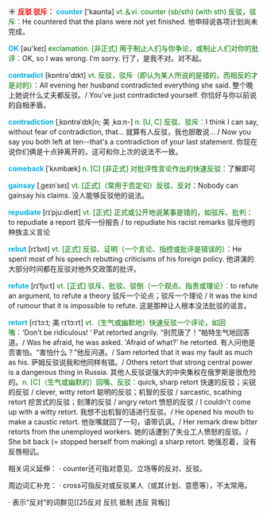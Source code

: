 ☀ <font color="red">**反驳 驳斥：**</font>
<font color="sky blue">**counter**</font> ['kaʊntə] 
<font color="rgb(227, 108, 9)">vt.＆vi. counter (sb/sth) (with sth) 反驳，驳斥：</font>He countered that the plans were not yet finished. 他申辩说各项计划尚未完成。

<font color="sky blue">**OK**</font> [əʊ'keɪ] 
<font color="rgb(227, 108, 9)">exclamation. [非正式] 用于制止人们与你争论，或制止人们对你的批评：</font>OK, so I was wrong. I’m sorry. 行了，是我不对。对不起。

<font color="sky blue">**contradict**</font> [kɒntrə'dɪkt] 
<font color="rgb(227, 108, 9)">vt. 反驳，驳斥（即认为某人所说的是错的，而相反的才是对的）：</font>All evening her husband contradicted everything she said. 整个晚上她说什么丈夫都反驳。/ You’ve just contradicted yourself. 你恰好与你以前说的自相矛盾。
                      
<font color="sky blue">**contradiction**</font> [ˌkɒntrəˈdɪkʃn; 美 ˌkɑ:n-]
<font color="rgb(227, 108, 9)">n. [U, C] 反驳、驳斥：</font>I think I can say, without fear of contradiction, that… 就算有人反驳，我也胆敢说… / Now you say you both left at ten--that's a contradiction of your last statement. 你现在说你们俩是十点钟离开的，这可和你上次的说法不一致。
           
<font color="sky blue">**comeback**</font> [ˈkʌmbæk]
<font color="rgb(227, 108, 9)">n. [C] [非正式] 对批评性言论作出的快速反驳：</font>了解即可

<font color="sky blue">**gainsay**</font> [ˌgeɪnˈseɪ]
<font color="rgb(227, 108, 9)">vt. [正式]（常用于否定句）反驳、反对：</font>Nobody can gainsay his claims. 没人能够反驳他的说法。
           
<font color="sky blue">**repudiate**</font> [rɪˈpju:dieɪt]
<font color="rgb(227, 108, 9)">vt. [正式] 正式或公开地说某事是错的，如驳斥、批判：</font>to repudiate a report 驳斥一份报告 / to repudiate his racist remarks 驳斥他的种族主义言论
           
<font color="sky blue">**rebut**</font> [rɪˈbʌt]
<font color="rgb(227, 108, 9)">vt. [正式] 反驳、证明（一个言论、指控或批评是错误的）：</font>He spent most of his speech rebutting criticisms of his foreign policy. 他讲演的大部分时间都在反驳对他外交政策的批评。

<font color="sky blue">**refute**</font> [rɪˈfju:t]
<font color="rgb(227, 108, 9)">vt. [正式] 驳斥、批驳、驳倒（一个观点、指责或理论）：</font>to refute an argument, to refute a theory 驳斥一个论点；驳斥一个理论 / It was the kind of rumour that it is impossible to refute. 这是那种让人根本没法批驳的谣言。
           
<font color="sky blue">**retort**</font> [rɪˈtɔ:t; 美 rɪˈtɔ:rt]
<font color="rgb(227, 108, 9)">vt.（生气或幽默地）快速反驳一个评论，如回嘴：</font>‘Don't be ridiculous! ’ Pat retorted angrily. “别荒唐了！”帕特生气地回答道。/ Was he afraid, he was asked. 'Afraid of what?' he retorted. 有人问他是否害怕。“害怕什么？”他反问道。/ Sam retorted that it was my fault as much as his. 萨姆反驳说我和他同样有错。/ Others retort that strong central power is a dangerous thing in Russia. 其他人反驳说强大的中央集权在俄罗斯是很危险的。<font color="rgb(227, 108, 9)">n. [C]（生气或幽默的）回嘴、反驳：</font>quick, sharp retort 快速的反驳；尖锐的反驳 / clever, witty retort 聪明的反驳；机智的反驳 / sarcastic, scathing retort 挖苦式的反驳；刻薄的反驳 / angry retort 愤怒的反驳 / I couldn't come up with a witty retort. 我想不出机智的话进行反驳。/ He opened his mouth to make a caustic retort. 他张嘴就回了一句，语带讥讽。/ Her remark drew bitter retorts from the unemployed workers. 她的话遭到了失业工人愤怒的反驳。/ She bit back (= stopped herself from making) a sharp retort. 她强忍着，没有反唇相讥。

相关词义延伸：
· counter还可指对意见、立场等的反对、反驳。

周边词汇补充：
· cross可指反对或反驳某人（或其计划、意愿等），不太常用。

· 表示“反对”的词群见[[25反对 反抗 抵制 违反 背叛]]
